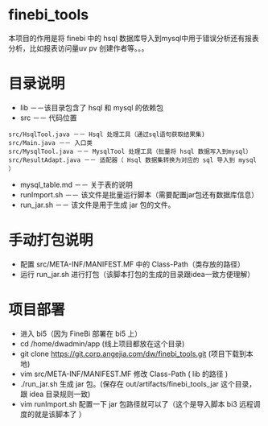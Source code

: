 # finebi_tools
本项目的作用是将 finebi 中的 hsql 数据库导入到mysql中用于错误分析还有报表分析，比如报表访问量uv pv 创建作者等。。。
# 目录说明
- lib －－该目录包含了 hsql 和 mysql 的依赖包
- src －－ 代码位置  
```
src/HsqlTool.java －－ Hsql 处理工具（通过sql语句获取结果集)  
src/Main.java －－ 入口类  
src/MysqlTool.java －－ MysqlTool 处理工具（批量将 hsql 数据写入到mysql）  
src/ResultAdapt.java －－ 适配器（ Hsql 数据集转换为对应的 sql 导入到 mysql ）
```
- mysql_table.md  －－ 关于表的说明
- runImport.sh  －－ 该文件是批量运行脚本（需要配置jar包还有数据库信息）
- run_jar.sh  －－ 该文件是用于生成 jar 包的文件。

# 手动打包说明
- 配置 src/META-INF/MANIFEST.MF 中的 Class-Path（类存放的路径）
- 运行 run_jar.sh 进行打包（该脚本打包的生成的目录跟idea一致方便理解）

# 项目部署
- 进入 bi5（因为 FineBi 部署在 bi5 上）
- cd /home/dwadmin/app (线上项目都放在这个目录)
- git clone https://git.corp.angejia.com/dw/finebi_tools.git (项目下载到本地)
- vim  src/META-INF/MANIFEST.MF 修改 Class-Path ( lib 的路径 )
- ./run_jar.sh 生成 jar 包。(保存在 out/artifacts/finebi_tools_jar 这个目录，跟 idea 目录规则一致)
- vim runImport.sh 配置一下 jar 包路径就可以了（这个是导入脚本 bi3 远程调度的就是该脚本了 ）
